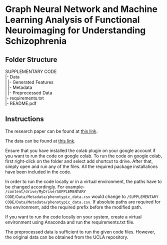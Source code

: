 # Graph Neural Network and Machine Learning Analysis of Functional Neuroimaging for Understanding Schizophrenia

## Folder Structure

SUPPLEMENTARY CODE  
|- Data    
| |- Generated Features  
| |- Metadata  
| |- Preprocessed Data     
|- requirements.txt  
|- README.pdf  

## Instructions

The research paper can be found at [this link](https://link.springer.com/article/10.1186/s12868-023-00841-0).  
  
The data can be found at [this link](https://drive.google.com/drive/folders/1gNZOscYTzWxbGBtgI3Au3NiWDWOYHUpK).  
  
Ensure that you have installed the colab plugin on your google account if you want to run the code on google colab. To run the code on google colab, first right-click on the folder and select add shortcut to drive. After that, simply open and run any of the files. All the required package installations have been included in the code.

In order to run the code locally or in a virtual environment, the paths have to be changed accordingly. For example- `/content/drive/MyDrive/SUPPLEMENTARY CODE/Data/Metadata/phenotypic_data.csv` would change to `/SUPPLEMENTARY CODE/Data/Metadata/phenotypic_data.csv`. If absolute paths are required for the environment, add the required prefix before the modified path.

If you want to run the code locally on your system, create a virtual environment using Anaconda and run the requirements.txt file.

The preprocessed data is sufficient to run the given code files. However, the original data can be obtained from the UCLA repository.
